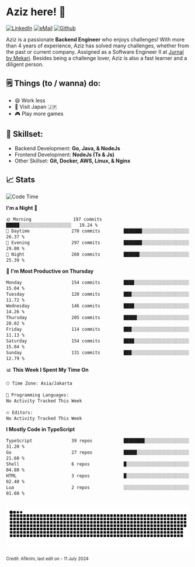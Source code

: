 # Aziz here! 👋

[![LinkedIn](https://img.shields.io/static/v1?message=afikrim&logo=linkedin&label=&color=0077B5&logoColor=white&labelColor=&style=for-the-badge)](https://www.linkedin.com/in/afikrim)
[![eMail](https://img.shields.io/static/v1?message=afikrim10@gmail.com&logo=gmail&label=&color=D14836&logoColor=white&labelColor=&style=for-the-badge)](mailto:afikrim10@gmail.com)
[![Github](https://komarev.com/ghpvc/?username=afikrim&label=Visitors&style=for-the-badge)](https://www.github.com/afikrim)

<!--Introduction-->
Aziz is a passionate **Backend Engineer** who enjoys challenges! With more than 4 years of experience, Aziz has solved many challenges, whether from the past or current company. Assigned as a Software Engineer II at [Jurnal by Mekari](https://jurnal.id). Besides being a challenge lover, Aziz is also a fast learner and a diligent person.

<!--Things TODO-->
## 🗒️ Things (to / wanna) do:

- 😆 Work less
- 🚀 Visit Japan 🇯🇵
- 🎮 Play more games

<!--Skillset-->
## 🏅 Skillset:

- Backend Development: **Go, Java, & NodeJs**
- Frontend Development: **NodeJs (Ts & Js)**
- Other Skillset: **Git, Docker, AWS, Linux, & Nginx**

## 📈 Stats  

<!--START_SECTION:waka-->
![Code Time](http://img.shields.io/badge/Code%20Time-1%2C553%20hrs%2048%20mins-blue)

**I'm a Night 🦉** 

```text
🌞 Morning                197 commits         █████░░░░░░░░░░░░░░░░░░░░   19.24 % 
🌆 Daytime                270 commits         ███████░░░░░░░░░░░░░░░░░░   26.37 % 
🌃 Evening                297 commits         ███████░░░░░░░░░░░░░░░░░░   29.00 % 
🌙 Night                  260 commits         ██████░░░░░░░░░░░░░░░░░░░   25.39 % 
```
📅 **I'm Most Productive on Thursday** 

```text
Monday                   154 commits         ████░░░░░░░░░░░░░░░░░░░░░   15.04 % 
Tuesday                  120 commits         ███░░░░░░░░░░░░░░░░░░░░░░   11.72 % 
Wednesday                146 commits         ████░░░░░░░░░░░░░░░░░░░░░   14.26 % 
Thursday                 205 commits         █████░░░░░░░░░░░░░░░░░░░░   20.02 % 
Friday                   114 commits         ███░░░░░░░░░░░░░░░░░░░░░░   11.13 % 
Saturday                 154 commits         ████░░░░░░░░░░░░░░░░░░░░░   15.04 % 
Sunday                   131 commits         ███░░░░░░░░░░░░░░░░░░░░░░   12.79 % 
```


📊 **This Week I Spent My Time On** 

```text
🕑︎ Time Zone: Asia/Jakarta

💬 Programming Languages: 
No Activity Tracked This Week

🔥 Editors: 
No Activity Tracked This Week
```

**I Mostly Code in TypeScript** 

```text
TypeScript               39 repos            ████████░░░░░░░░░░░░░░░░░   31.20 % 
Go                       27 repos            █████░░░░░░░░░░░░░░░░░░░░   21.60 % 
Shell                    6 repos             █░░░░░░░░░░░░░░░░░░░░░░░░   04.80 % 
HTML                     3 repos             █░░░░░░░░░░░░░░░░░░░░░░░░   02.40 % 
Lua                      2 repos             ░░░░░░░░░░░░░░░░░░░░░░░░░   01.60 % 
```




<!--END_SECTION:waka-->


<br clear="both">

<div align="center">
  <img src="https://raw.githubusercontent.com/afikrim/afikrim/output/snake.svg" alt="Snake animation" />
</div>


<sub>Credit: Afikrim, last edit on - 11 July 2024</sub>
